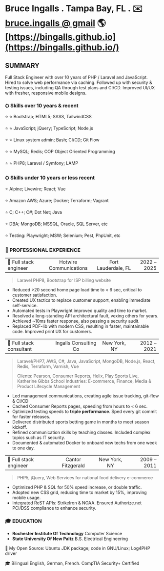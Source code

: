 # Bruce Ingalls . Tampa Bay, FL . ✉️ [bruce.ingalls @ gmail](mailto:bruce.ingalls@gmail.com) 🌎 [https://bingalls.github.io](https://bingalls.github.io/)

## SUMMARY

Full Stack Engineer with over 10 years of PHP / Laravel and JavaScript.
Hired to solve web performance via caching.
Followed up with security & testing issues, including QA through test plans
and CI/CD. Improved UI/UX with fresher, responsive mobile designs.

### ⛭ Skills over 10 years & recent

 ⭐️ ⭐️ Bootstrap; HTML5; SASS, TailwindCSS

 ⭐️ ⭐️ JavaScript; jQuery; TypeScript; Node.js

 ⭐️ ⭐️ Linux system admin; Bash; CI/CD; Git Flow

 ⭐️ ⭐️ MySQL; Redis; OOP Object Oriented Programming

 ⭐️ ⭐️ PHP8; Laravel / Symfony; LAMP

### ⛭ Skills under 10 years or less recent

 ⭐️ Alpine; Livewire; React; Vue

 ⭐️ Amazon AWS; Azure; Docker; Terraform; Vagrant

 ⭐️ C; C++; C#; Dot Net; Java

 ⭐️ DBA; MongoDB; MSSQL, Oracle, SQL Server, etc

 ⭐️ Testing: Playwright; MSW; Selenium; Pest, PhpUnit, etc

### 👔 PROFESSIONAL EXPERIENCE

| | | | |
| :- | :-: | :-: | -: |
| 👔 Full stack engineer | Hotwire Communications | Fort Lauderdale, FL | 2022 – 2025 |

> Laravel PHP8, Bootstrap for ISP billing website

* Reduced \>20 second home page load time to \< 6 sec, critical to customer
    satisfaction.
* Created UX tactics to replace customer support, enabling immediate self-service.
* Automated tests in Playwright improved quality and time to market.
* Resolved a long-standing API architectural fault, vexing others for years.
    Achieved ~10ms faster response, also passing a security audit.
* Replaced PDF-lib with modern CSS, resulting in faster, maintainable code.
    Improved print UX for customers.

| | | | |
| :- | :-: | :-: | -: |
| 👔 Full stack consultant | Ingalls Consulting Co | New York, NY | 2012 – 2021 |

> Laravel/PHP7, AWS, C#, Java, JavaScript, MongoDB, Node.js, React, Redis,
    Terraform, Varnish, Vue
>
> Clients: Pearson, Consumer Reports, Helix, Play Sports Live, Katherine Gibbs School
> Industries: E-commerce, Finance, Media & Product Lifecycle Management

* Led management communications, creating agile issue tracking, git-flow & CI/CD
* Cached Consumer Reports pages, speeding from hours to \< 6 sec.
* Optimized testing speeds to **triple performance**.
    Sped every git commit for faster releases.
* Delivered distributed sports betting game in months to meet season kickoff.
* Refined communication skills by teaching classes.
    Included complex topics such as IT security.
* Documented & automated Docker to onboard new techs from one week to one day.

| | | | |
| :- | :-: | :-: | -: |
| 👔 Full stack engineer | Cantor Fitzgerald | New York, NY | 2009 – 2011 |

> PHP5, jQuery, Web Services for national food delivery e-commerce

* Optimized PHP & SQL for 50% speed increase, or double traffic.
* Adopted new CSS grid, reducing time to market by 15%, improving mobile usage.
* Integrated ReST APIs: StrikeIron & NOAA.
    Ensured Authorize.net PCI/DSS compliance to enhance security.

### 🎓 EDUCATION

* **Rochester Institute Of Technology** Computer Science
* **State University Of New Paltz** B.S. Electrical Engineering

🐧 My Open Source: Ubuntu JDK package; code in GNU/Linux; Log4PHP driver

🎓 Bilingual English, German, French. CompTIA Security+ Certified
